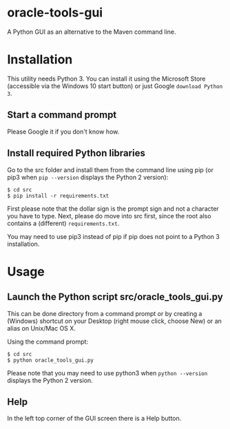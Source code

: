# oracle-tools-gui

A Python GUI as an alternative to the Maven command line.

# Installation

This utility needs Python 3. You can install it using the Microsoft Store
(accessible via the Windows 10 start button) or just Google `download Python 3`.

## Start a command prompt

Please Google it if you don't know how.

## Install required Python libraries

Go to the src folder and install them from the command line using pip (or pip3 when `pip --version` displays the Python 2 version):

```
$ cd src
$ pip install -r requirements.txt
```

First please note that the dollar sign is the prompt sign and not a character you have to type.
Next, please do move into src first, since the root also contains a (different) `requirements.txt`.

You may need to use pip3 instead of pip if pip does not point to a Python 3 installation.

# Usage

## Launch the Python script src/oracle_tools_gui.py

This can be done directory from a command prompt or by creating a (Windows)
shortcut on your Desktop (right mouse click, choose New) or an alias on Unix/Mac OS X.

Using the command prompt:

```
$ cd src
$ python oracle_tools_gui.py
```

Please note that you may need to use python3 when `python --version` displays the Python 2 version.

## Help

In the left top corner of the GUI screen there is a Help button.
